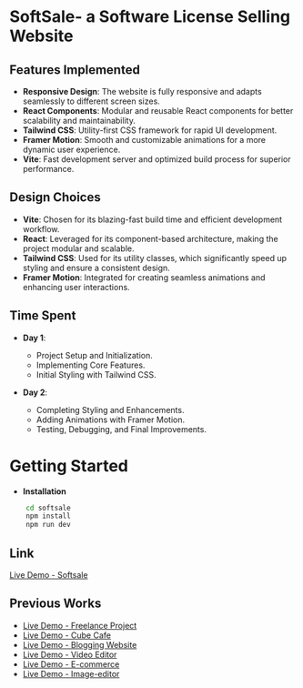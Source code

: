 # SoftSale- a Software License Selling Website

## Features Implemented 
- **Responsive Design**: The website is fully responsive and adapts seamlessly to different screen sizes.
- **React Components**: Modular and reusable React components for better scalability and maintainability.
- **Tailwind CSS**: Utility-first CSS framework for rapid UI development.
- **Framer Motion**: Smooth and customizable animations for a more dynamic user experience.
- **Vite**: Fast development server and optimized build process for superior performance.
## Design Choices
- **Vite**: Chosen for its blazing-fast build time and efficient development workflow.
- **React**: Leveraged for its component-based architecture, making the project modular and scalable.
- **Tailwind CSS**: Used for its utility classes, which significantly speed up styling and ensure a consistent design.
- **Framer Motion**: Integrated for creating seamless animations and enhancing user interactions.
## Time Spent
- **Day 1**:
  - Project Setup and Initialization.
  - Implementing Core Features.
  - Initial Styling with Tailwind CSS.

- **Day 2**:
  - Completing Styling and Enhancements.
  - Adding Animations with Framer Motion.
  - Testing, Debugging, and Final Improvements.
# Getting Started
- **Installation**
```bash
    cd softsale
    npm install
    npm run dev
```
## Link
[Live Demo - Softsale](http://softsale.vercel.app "This is the Vercel link to this project")
## Previous Works
- [Live Demo - Freelance Project](https://studio-shape-and-scape.vercel.app/ "This is the Vercel link to this project")
- [Live Demo - Cube Cafe](https://cube-cafe-lyart.vercel.app/ "This is the Vercel link to this project")
- [Live Demo - Blogging Website](https://blogging-app-steel.vercel.app "This is the Vercel link to this project")
- [Live Demo - Video Editor](https://video-editor-ivory-ten.vercel.app/dashboard "This is the Vercel link to this project")
- [Live Demo - E-commerce](https://e-commerce-site-black.vercel.app/ "This is the Vercel link to this project")
- [Live Demo - Image-editor](https://simple-image-editor-beryl.vercel.app/ "This is the Vercel link to this project")

